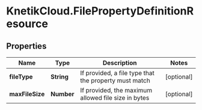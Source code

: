 # KnetikCloud.FilePropertyDefinitionResource

## Properties
Name | Type | Description | Notes
------------ | ------------- | ------------- | -------------
**fileType** | **String** | If provided, a file type that the property must match | [optional] 
**maxFileSize** | **Number** | If provided, the maximum allowed file size in bytes | [optional] 


